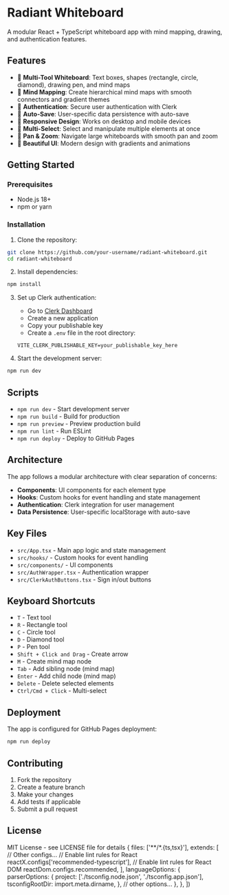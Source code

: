 # Radiant Whiteboard

A modular React + TypeScript whiteboard app with mind mapping, drawing, and authentication features.

## Features

- 🎨 **Multi-Tool Whiteboard**: Text boxes, shapes (rectangle, circle, diamond), drawing pen, and mind maps
- 🧠 **Mind Mapping**: Create hierarchical mind maps with smooth connectors and gradient themes
- 🔐 **Authentication**: Secure user authentication with Clerk
- 💾 **Auto-Save**: User-specific data persistence with auto-save
- 📱 **Responsive Design**: Works on desktop and mobile devices
- 🎯 **Multi-Select**: Select and manipulate multiple elements at once
- 🔄 **Pan & Zoom**: Navigate large whiteboards with smooth pan and zoom
- 🎨 **Beautiful UI**: Modern design with gradients and animations

## Getting Started

### Prerequisites

- Node.js 18+ 
- npm or yarn

### Installation

1. Clone the repository:
```bash
git clone https://github.com/your-username/radiant-whiteboard.git
cd radiant-whiteboard
```

2. Install dependencies:
```bash
npm install
```

3. Set up Clerk authentication:
   - Go to [Clerk Dashboard](https://dashboard.clerk.com/)
   - Create a new application
   - Copy your publishable key
   - Create a `.env` file in the root directory:
   ```
   VITE_CLERK_PUBLISHABLE_KEY=your_publishable_key_here
   ```

4. Start the development server:
```bash
npm run dev
```

## Scripts

- `npm run dev` - Start development server
- `npm run build` - Build for production
- `npm run preview` - Preview production build
- `npm run lint` - Run ESLint
- `npm run deploy` - Deploy to GitHub Pages

## Architecture

The app follows a modular architecture with clear separation of concerns:

- **Components**: UI components for each element type
- **Hooks**: Custom hooks for event handling and state management
- **Authentication**: Clerk integration for user management
- **Data Persistence**: User-specific localStorage with auto-save

## Key Files

- `src/App.tsx` - Main app logic and state management
- `src/hooks/` - Custom hooks for event handling
- `src/components/` - UI components
- `src/AuthWrapper.tsx` - Authentication wrapper
- `src/ClerkAuthButtons.tsx` - Sign in/out buttons

## Keyboard Shortcuts

- `T` - Text tool
- `R` - Rectangle tool  
- `C` - Circle tool
- `D` - Diamond tool
- `P` - Pen tool
- `Shift + Click and Drag` - Create arrow
- `M` - Create mind map node
- `Tab` - Add sibling node (mind map)
- `Enter` - Add child node (mind map)
- `Delete` - Delete selected elements
- `Ctrl/Cmd + Click` - Multi-select

## Deployment

The app is configured for GitHub Pages deployment:

```bash
npm run deploy
```

## Contributing

1. Fork the repository
2. Create a feature branch
3. Make your changes
4. Add tests if applicable
5. Submit a pull request

## License

MIT License - see LICENSE file for details
  {
    files: ['**/*.{ts,tsx}'],
    extends: [
      // Other configs...
      // Enable lint rules for React
      reactX.configs['recommended-typescript'],
      // Enable lint rules for React DOM
      reactDom.configs.recommended,
    ],
    languageOptions: {
      parserOptions: {
        project: ['./tsconfig.node.json', './tsconfig.app.json'],
        tsconfigRootDir: import.meta.dirname,
      },
      // other options...
    },
  },
])
```
